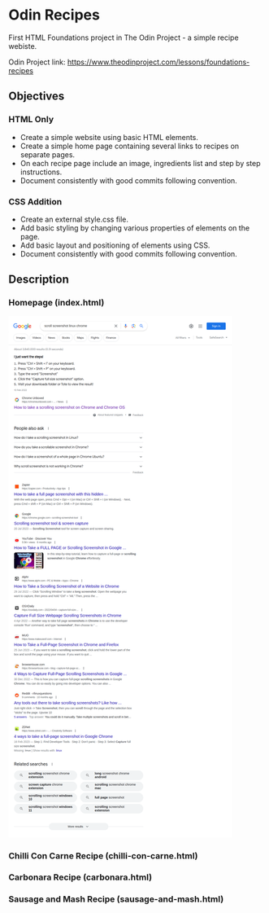 # Odin Recipes

First HTML Foundations project in The Odin Project - a simple recipe webiste.

Odin Project link: https://www.theodinproject.com/lessons/foundations-recipes

## Objectives
### HTML Only
- Create a simple website using basic HTML elements.
- Create a simple home page containing several links to recipes on separate pages.
- On each recipe page include an image, ingredients list and step by step instructions.
- Document consistently with good commits following convention.
### CSS Addition
- Create an external style.css file.
- Add basic styling by changing various properties of elements on the page.
- Add basic layout and positioning of elements using CSS.
- Document consistently with good commits following convention.

## Description
### Homepage (index.html)
![alt text](imgs/index-ss.png)

### Chilli Con Carne Recipe (chilli-con-carne.html)


### Carbonara Recipe (carbonara.html)


### Sausage and Mash Recipe (sausage-and-mash.html)